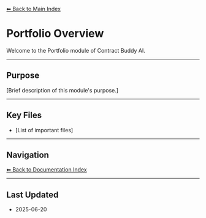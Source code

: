 [⬅ Back to Main Index](../../../INDEX.md#portfolio)

# Portfolio Overview

Welcome to the Portfolio module of Contract Buddy AI.

---

## Purpose

[Brief description of this module's purpose.]

---

## Key Files

- [List of important files]

---

## Navigation

[⬅ Back to Documentation Index](../INDEX.md)

---

## Last Updated

- 2025-06-20
